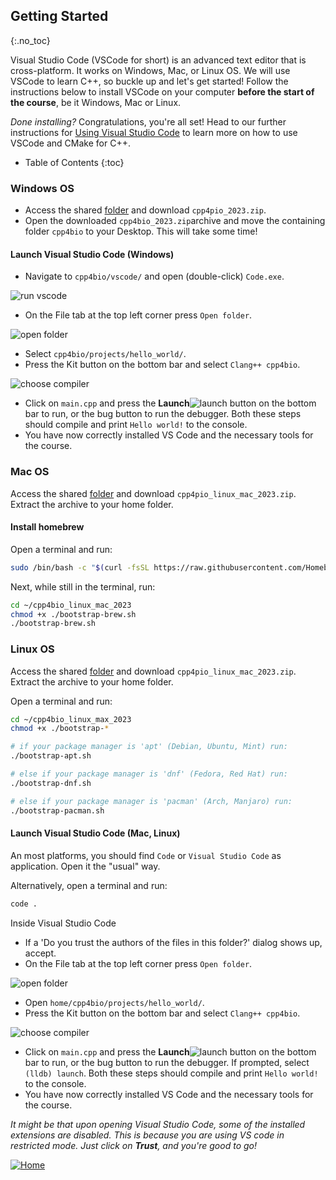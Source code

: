 ## Getting Started
{:.no_toc}

Visual Studio Code (VSCode for short) is an advanced text editor that is cross-platform. 
It works on Windows, Mac, or Linux OS.
We will use VSCode to learn C++, so buckle up and let's get started! Follow the instructions below to install VSCode on your computer **before the start of the course**, be it Windows, Mac or Linux.

*Done installing?* Congratulations, you're all set! Head to our further instructions for [Using Visual Studio Code](https://rugtres.github.io/programming4biologists/using-vs-code) to learn more on how to use VSCode and CMake for C++.

* Table of Contents
{:toc}

### Windows OS

* Access the shared [folder](https://drive.google.com/drive/folders/1D3FQNhDLFY7mzvIzMqOtc9LIBlh_yaRr?usp=share_link) and download `cpp4pio_2023.zip`.
* Open the downloaded `cpp4bio_2023.zip`archive and move the containing folder `cpp4bio` to your Desktop. This will take some time!

#### Launch Visual Studio Code (Windows)
* Navigate to `cpp4bio/vscode/` and open (double-click) `Code.exe`. 

![run vscode](img/run_vscode.png)

* On the File tab at the top left corner press `Open folder`. 

![open folder](img/open_folder.png)

* Select `cpp4bio/projects/hello_world/`.
* Press the Kit button on the bottom bar  and select `Clang++ cpp4bio`. 

![choose compiler](img/choose_compiler.png)

* Click on `main.cpp` and press the **Launch**![launch](img/launch.png) button on the bottom bar to run, or the bug button to run the debugger. Both these steps should compile and print `Hello world!` to the console.
* You have now correctly installed VS Code and the necessary tools for the course.

### Mac OS

Access the shared [folder](https://drive.google.com/drive/folders/1D3FQNhDLFY7mzvIzMqOtc9LIBlh_yaRr?usp=share_link) and download `cpp4pio_linux_mac_2023.zip`.
Extract the archive to your home folder.

#### Install homebrew

Open a terminal and run:

```bash
sudo /bin/bash -c "$(curl -fsSL https://raw.githubusercontent.com/Homebrew/install/HEAD/install.sh)"
```

Next, while still in the terminal, run:

```bash
cd ~/cpp4bio_linux_mac_2023
chmod +x ./bootstrap-brew.sh
./bootstrap-brew.sh
```

### Linux OS

Access the shared [folder](https://drive.google.com/drive/folders/1D3FQNhDLFY7mzvIzMqOtc9LIBlh_yaRr?usp=share_link) and download `cpp4pio_linux_mac_2023.zip`.
Extract the archive to your home folder.

Open a terminal and run:

```bash
cd ~/cpp4bio_linux_max_2023
chmod +x ./bootstrap-*

# if your package manager is 'apt' (Debian, Ubuntu, Mint) run:
./bootstrap-apt.sh

# else if your package manager is 'dnf' (Fedora, Red Hat) run:
./bootstrap-dnf.sh

# else if your package manager is 'pacman' (Arch, Manjaro) run:
./bootstrap-pacman.sh
```
#### Launch Visual Studio Code (Mac, Linux)

An most platforms, you should find `Code` or `Visual Studio Code` as application.
Open it the "usual" way.

Alternatively, open a terminal and run:

```bash
code .
```

Inside Visual Studio Code
* If a 'Do you trust the authors of the files in this folder?' dialog shows up, accept.
* On the File tab at the top left corner press `Open folder`. 

![open folder](img/open_folder.png)

* Open `home/cpp4bio/projects/hello_world/`.
* Press the Kit button on the bottom bar  and select `Clang++ cpp4bio`. 

![choose compiler](img/choose_compiler.png)

* Click on `main.cpp` and press the **Launch**![launch](img/launch.png) button on the bottom bar to run, or the bug button to run the debugger. If prompted, select `(lldb) launch`. Both these steps should compile and print `Hello world!` to the console.
* You have now correctly installed VS Code and the necessary tools for the course.

*It might be that upon opening Visual Studio Code, some of the installed extensions are disabled. This is because you are using VS code in restricted mode. 
Just click on **Trust**, and you're good to go!*

[![Home](/img/home.jpg)](https://rugtres.github.io/programming4biologists/)
